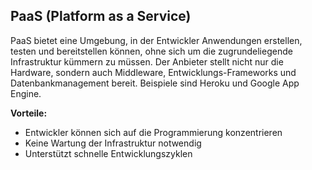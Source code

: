 ## PaaS (Platform as a Service)

PaaS bietet eine Umgebung, in der Entwickler Anwendungen erstellen, testen und bereitstellen können, ohne sich um die zugrundeliegende Infrastruktur kümmern zu müssen. Der Anbieter stellt nicht nur die Hardware, sondern auch Middleware, Entwicklungs-Frameworks und Datenbankmanagement bereit. Beispiele sind Heroku und Google App Engine.

**Vorteile:**
- Entwickler können sich auf die Programmierung konzentrieren
- Keine Wartung der Infrastruktur notwendig
- Unterstützt schnelle Entwicklungszyklen
